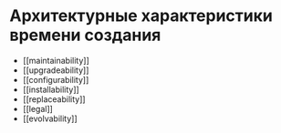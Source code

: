 
# Архитектурные характеристики времени создания

- [[maintainability]]
- [[upgradeability]]
- [[configurability]]
- [[installability]]
- [[replaceability]]
- [[legal]]
- [[evolvability]]